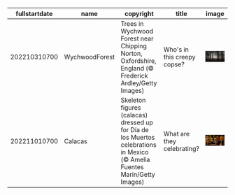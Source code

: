 |fullstartdate|name|copyright|title|image|
|--|--|--|--|--|
202210310700|WychwoodForest|Trees in Wychwood Forest near Chipping Norton, Oxfordshire, England (© Frederick Ardley/Getty Images)|Who's in this creepy copse?|![](/en-US/2022/11/202210310700WychwoodForest.jpg)|
202211010700|Calacas|Skeleton figures (calacas) dressed up for Día de los Muertos celebrations in Mexico (© Amelia Fuentes Marin/Getty Images)|What are they celebrating?|![](/en-US/2022/11/202211010700Calacas.jpg)|
